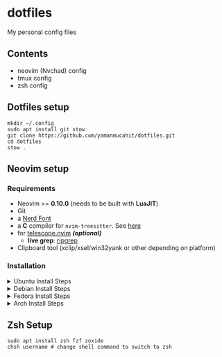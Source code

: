 # dotfiles
My personal config files

## Contents

- neovim (Nvchad) config
- tmux config
- zsh config

## Dotfiles setup

```
mkdir ~/.config
sudo apt install git stow
git clone https://github.com/yamanmucahit/dotfiles.git
cd dotfiles
stow .

```

## Neovim setup

### Requirements

- Neovim >= **0.10.0** (needs to be built with **LuaJIT**)
- Git
- a [Nerd Font](https://www.nerdfonts.com/)
- a **C** compiler for `nvim-treesitter`. See [here](https://github.com/nvim-treesitter/nvim-treesitter#requirements)
- for [telescope.nvim](https://github.com/nvim-telescope/telescope.nvim) **_(optional)_**
  - **live grep**: [ripgrep](https://github.com/BurntSushi/ripgrep)
- Clipboard tool (xclip/xsel/win32yank or other depending on platform)

### Installation
<details><summary>Ubuntu Install Steps</summary>

```
sudo add-apt-repository ppa:neovim-ppa/unstable -y
sudo apt update
sudo apt install make gcc ripgrep unzip git xclip neovim
```
</details>
<details><summary>Debian Install Steps</summary>

```
sudo apt update
sudo apt install make gcc ripgrep unzip git xclip curl

# Now we install nvim
curl -LO https://github.com/neovim/neovim/releases/latest/download/nvim-linux64.tar.gz
sudo rm -rf /opt/nvim-linux64
sudo mkdir -p /opt/nvim-linux64
sudo chmod a+rX /opt/nvim-linux64
sudo tar -C /opt -xzf nvim-linux64.tar.gz

# make it available in /usr/local/bin, distro installs to /usr/bin
sudo ln -sf /opt/nvim-linux64/bin/nvim /usr/local/bin/
```
</details>
<details><summary>Fedora Install Steps</summary>

```
sudo dnf install -y gcc make git ripgrep fd-find unzip neovim
```
</details>

<details><summary>Arch Install Steps</summary>

```
sudo pacman -S --noconfirm --needed gcc make git ripgrep fd unzip neovim
```
</details>


## Zsh Setup

```
sudo apt install zsh fzf zoxide
chsh username # change shell command to switch to zsh
```
